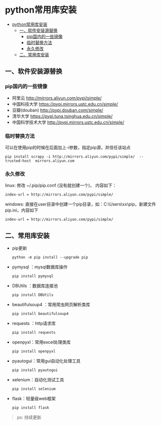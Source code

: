 # python常用库安装

- [python常用库安装](#python%e5%b8%b8%e7%94%a8%e5%ba%93%e5%ae%89%e8%a3%85)
  - [一、软件安装源替换](#%e4%b8%80%e8%bd%af%e4%bb%b6%e5%ae%89%e8%a3%85%e6%ba%90%e6%9b%bf%e6%8d%a2)
    - [pip国内的一些镜像](#pip%e5%9b%bd%e5%86%85%e7%9a%84%e4%b8%80%e4%ba%9b%e9%95%9c%e5%83%8f)
    - [临时替换方法](#%e4%b8%b4%e6%97%b6%e6%9b%bf%e6%8d%a2%e6%96%b9%e6%b3%95)
    - [永久修改](#%e6%b0%b8%e4%b9%85%e4%bf%ae%e6%94%b9)
  - [二、常用库安装](#%e4%ba%8c%e5%b8%b8%e7%94%a8%e5%ba%93%e5%ae%89%e8%a3%85)

## 一、软件安装源替换

### pip国内的一些镜像

- 阿里云 http://mirrors.aliyun.com/pypi/simple/ 
- 中国科技大学 https://pypi.mirrors.ustc.edu.cn/simple/ 
- 豆瓣(douban) http://pypi.douban.com/simple/ 
- 清华大学 https://pypi.tuna.tsinghua.edu.cn/simple/ 
- 中国科学技术大学 http://pypi.mirrors.ustc.edu.cn/simple/

### 临时替换方法

可以在使用pip的时候在后面加上-i参数，指定pip源，并信任该站点

```shell
pip install scrapy -i http://mirrors.aliyun.com/pypi/simple/  --trusted-host  mirrors.aliyun.com
```

### 永久修改
linux: 修改 ~/.pip/pip.conf (没有就创建一个)， 内容如下：
```shell
index-url = http://mirrors.aliyun.com/pypi/simple/
```
windows: 直接在user目录中创建一个pip目录，如：C:\Users\xx\pip，新建文件pip.ini，内容如下
```shell
index-url = http://mirrors.aliyun.com/pypi/simple/
```

## 二、常用库安装

- pip更新

    ```shell
    python -m pip install --upgrade pip
    ```


- pymysql ：mysql数据库操作

    ```shell
    pip install pymysql
    ```


- DBUtils ：数据库连接池

    ```shell
    pip install DBUtils
    ```


- beautifulsoup4 ：常用爬虫网页解析类库

    ```shell
    pip install beautifulsoup4
    ```

- requests ：http请求库

    ```shell
    pip install requests
    ```

- openpyxl：常用excel处理类库

    ```shell
    pip install openpyxl
    ```


- pyautogui：常用gui自动化处理工具

    ```shell
    pip install pyautogui
    ```

- selenium：自动化测试工具

    ```shell
    pip install selenium
    ```

- flask：轻量级web框架
    ```shell
    pip install flask
    ```

> ps: 持续更新